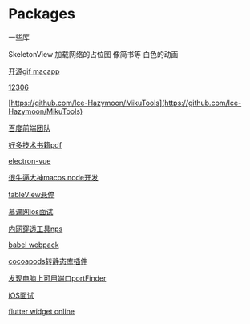 # Packages
一些库


SkeletonView   加载网络的占位图 像简书等 白色的动画


[开源gif macapp](https://github.com/sindresorhus/Gifski)

[12306](https://github.com/testerSunshine/12306)

[https://github.com/Ice-Hazymoon/MikuTools](https://github.com/Ice-Hazymoon/MikuTools)

[百度前端团队](https://github.com/fex-team/)

[好多技术书籍pdf](https://github.com/iamshuaidi/CS-Book)

[electron-vue](https://simulatedgreg.gitbooks.io/electron-vue/content/cn/using-electron-builder.html)

[很牛逼大神macos node开发](https://github.com/sindresorhus)

[tableView悬停](https://github.com/Roylee-ML/SwipeTableView)

[慕课网ios面试](https://github.com/liuaaaddxiaoer/ReadyForBAT)

[内网穿透工具nps](https://github.com/cnlh/nps)

[babel webpack](https://www.cnblogs.com/tugenhua0707/p/9452471.html)

[cocoapods转静态库插件](https://github.com/leavez/cocoapods-static-swift-framework)

[发现电脑上可用端口portFinder](https://github.com/http-party/node-portfinder)

[iOS面试](https://github.com/ChenYilong/iOSInterviewQuestions/blob/master/01%E3%80%8A%E6%8B%9B%E8%81%98%E4%B8%80%E4%B8%AA%E9%9D%A0%E8%B0%B1%E7%9A%84iOS%E3%80%8B%E9%9D%A2%E8%AF%95%E9%A2%98%E5%8F%82%E8%80%83%E7%AD%94%E6%A1%88/%E3%80%8A%E6%8B%9B%E8%81%98%E4%B8%80%E4%B8%AA%E9%9D%A0%E8%B0%B1%E7%9A%84iOS%E3%80%8B%E9%9D%A2%E8%AF%95%E9%A2%98%E5%8F%82%E8%80%83%E7%AD%94%E6%A1%88%EF%BC%88%E4%B8%8A%EF%BC%89.md)

[flutter widget online](https://github.com/blankapp)

